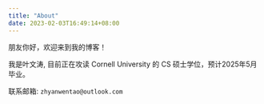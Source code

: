 ```yaml
---
title: "About"
date: 2023-02-03T16:49:14+08:00
---
```


朋友你好，欢迎来到我的博客！

我是叶文涛, 目前正在攻读 Cornell University 的 CS 硕士学位，预计2025年5月毕业。

联系邮箱: `zhyanwentao@outlook.com`
